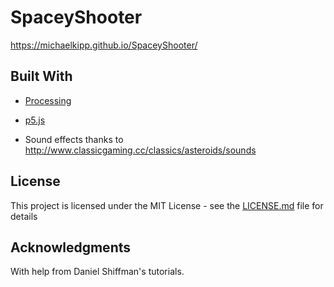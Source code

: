 # SpaceyShooter

https://michaelkipp.github.io/SpaceyShooter/

## Built With

* [Processing](https://processing.org/)
* [p5.js](https://p5js.org/)

* Sound effects thanks to http://www.classicgaming.cc/classics/asteroids/sounds

## License

This project is licensed under the MIT License - see the [LICENSE.md](LICENSE.md) file for details

## Acknowledgments

With help from Daniel Shiffman's tutorials.
